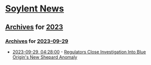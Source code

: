 # [Soylent News](../../../README.md)

## [Archives](../../index.md) for [2023](../index.md)

### [Archives](../../index.md) for [2023-09-29](index.md)

* [2023-09-29, 04:28:00](https://soylentnews.org/article.pl?sid=23/09/28/1811251&from=rss) - [Regulators Close Investigation Into Blue Origin's New Shepard Anomaly](https://soylentnews.org/article.pl?sid=23/09/28/1811251&from=rss)
